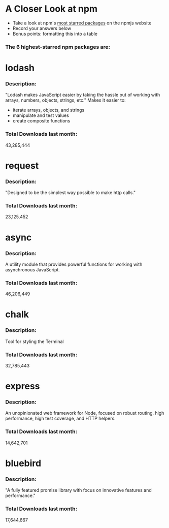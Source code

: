 # A Closer Look at npm
- Take a look at npm's [most starred packages](https://www.npmjs.com/browse/star) on the npmjs website
- Record your answers below
- Bonus points: formatting this into a table

### The 6 highest-starred npm packages are:

# lodash

### Description:
"Lodash makes JavaScript easier by taking the hassle out of working with arrays, numbers, objects, strings, etc."
Makes it easier to:
  * iterate arrays, objects, and strings
  * manipulate and test values
  * create composite functions

### Total Downloads last month:
43,285,444

# request

### Description:
"Designed to be the simplest way possible to make http calls."

### Total Downloads last month:
23,125,452

# async

### Description:
A utility module that provides powerful functions for working with asynchronous JavaScript.

### Total Downloads last month:
46,206,449

# chalk

### Description:
Tool for styling the Terminal

### Total Downloads last month:
32,785,443

# express

### Description:
An unopinionated web framework for Node, focused on robust routing, high performance, high test coverage, and HTTP helpers.

### Total Downloads last month:
14,642,701

# bluebird

### Description:
"A fully featured promise library with focus on innovative features and performance."

### Total Downloads last month:
17,644,667